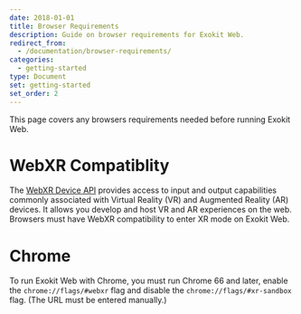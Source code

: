 ```yaml
---
date: 2018-01-01
title: Browser Requirements
description: Guide on browser requirements for Exokit Web.
redirect_from:
  - /documentation/browser-requirements/
categories:
  - getting-started
type: Document
set: getting-started
set_order: 2
---
```


This page covers any browsers requirements needed before running Exokit Web.

# WebXR Compatiblity
The [WebXR Device API](https://github.com/immersive-web/webxr/blob/master/explainer.md) provides access to input and output capabilities commonly associated with Virtual Reality (VR) and Augmented Reality (AR) devices. It allows you develop and host VR and AR experiences on the web. Browsers must have WebXR compatibility to enter XR mode on Exokit Web.

# Chrome
To run Exokit Web with Chrome, you must run Chrome 66 and later, enable the `chrome://flags/#webxr` flag and disable the `chrome://flags/#xr-sandbox` flag. (The URL must be entered manually.)
